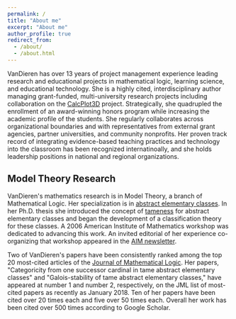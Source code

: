 ```yaml
---
permalink: /
title: "About me"
excerpt: "About me"
author_profile: true
redirect_from: 
  - /about/
  - /about.html
---
```

VanDieren has over 13 years of project management experience leading research and educational projects in mathematical logic, learning science, and educational technology. She is a highly cited, interdisciplinary author managing grant-funded, multi-university research projects including collaboration on the [CalcPlot3D](https://c3d.libretexts.org/CalcPlot3D/index.html) project. Strategically, she quadrupled the enrollment of an award-winning honors program while increasing the academic profile of the students. She regularly collaborates across organizational boundaries and with representatives from external grant agencies, partner universities, and community nonprofits. Her proven track record of integrating evidence-based teaching practices and technology into the classroom has been recognized internatinoally, and she holds leadership positions in national and regional organizations. 

Model Theory Research
---
VanDieren's mathematics research is in Model Theory, a branch of Mathematical Logic.  Her specialization is in [abstract elementary classes](https://en.wikipedia.org/wiki/Abstract_elementary_class).  In her Ph.D. thesis she introduced the concept of [tameness](https://en.wikipedia.org/wiki/Tame_abstract_elementary_class) for abstract elementary classes and began the development of a classification theory for these classes.  A 2006 American Institute of Mathematics workshop was dedicated to advancing this work.  An invited editorial of her experience co-organizing that workshop appeared in the [AIM newsletter](https://aimath.org/wp-content/uploads/newsletter2006.pdf).

Two of VanDieren's papers have been consistently ranked among the top 20 most-cited articles of the [Journal of Mathematical Logic](https://www.worldscientific.com/worldscinet/jml).  Her papers, "Categoricity from one successor cardinal in tame abstract elementary classes" and "Galois-stability of tame abstract elementary classes," have appeared at number 1 and number 2, respectively, on the JML list of most-cited papers as recently as January 2018.  Ten of her papers have been cited over 20 times each and five over 50 times each.  Overall her work has been cited over 500 times according to Google Scholar.